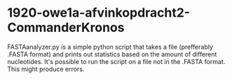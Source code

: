 # 1920-owe1a-afvinkopdracht2-CommanderKronos

FASTAanalyzer.py is a simple python script that takes a file (prefferably .FASTA format) and prints out statistics based on the amount of different nucleotides. It's possible to run the script on a file not in the .FASTA format. This might produce errors.
